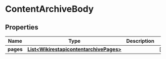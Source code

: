 # ContentArchiveBody

## Properties
Name | Type | Description | Notes
------------ | ------------- | ------------- | -------------
**pages** | [**List&lt;WikirestapicontentarchivePages&gt;**](WikirestapicontentarchivePages.md) |  |  [optional]
